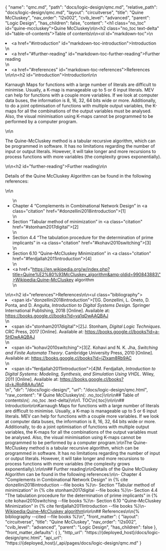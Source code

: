 {
  "name": "qmc.md",
  "path": "docs/logic-design/qmc.md",
  "relative_path": "docs/logic-design/qmc.md",
  "layout": "circuitverse",
  "title": "Quine McCluskey",
  "nav_order": "l2s002",
  "cvib_level": "advanced",
  "parent": "Logic Design",
  "has_children": false,
  "content": "<h1 class=\"no_toc\" id=\"quine-mccluskey\">Quine McCluskey</h1>\n\n<h2 class=\"no_toc text-delta\" id=\"table-of-contents\">Table of contents</h2>\n\n<ol id=\"markdown-toc\">\n  <li><a href=\"#introduction\" id=\"markdown-toc-introduction\">Introduction</a></li>\n  <li><a href=\"#further-reading\" id=\"markdown-toc-further-reading\">Further reading</a></li>\n  <li><a href=\"#references\" id=\"markdown-toc-references\">References</a></li>\n</ol>\n\n<h2 id=\"introduction\">Introduction</h2>\n\n<p>Karnaugh Maps for functions with a large number of literals are difficult to minimise. Usually, a K-map is manageable up to 5 or 6 input literals. MEV can help for functions with a couple more variables. If we look at computer data buses, the information is 8, 16, 32, 64 bits wide or more. Additionally, to do a joint optimisation of functions with multiple output variables, the K-maps for all the combinations of the output variables must be analysed. Also, the visual minimisation using K-maps cannot be programmed to be performed by a computer program.</p>\n\n<p>The Quine-McCluskey method is a tabular recursive algorithm, which can be programmed in software. It has no limitations regarding the number of input or output literals. However, it will take longer and more recursions to process functions with more variables (the complexity grows exponentially).</p>\n\n<h2 id=\"further-reading\">Further reading</h2>\n\n<p>Details of the Quine McCluskey Algorithm can be found in the following references:</p>\n\n<ul>\n  <li>Chapter 4 “Complements in Combinational Network Design” in <a class=\"citation\" href=\"#donzellini2018introduction\">[1]</a></li>\n  <li>Section “Tabular method of minimization” in <a class=\"citation\" href=\"#stonham2017digital\">[2]</a></li>\n  <li>Section 4.4 “The tabulation procedure for the determination of prime implicants” in <a class=\"citation\" href=\"#kohavi2010switching\">[3]</a></li>\n  <li>Section 6.10 “Quine–McCluskey Minimization” in <a class=\"citation\" href=\"#ferdjallah2011introduction\">[4]</a></li>\n  <li><a href=\"https://en.wikipedia.org/w/index.php?title=Quine%E2%80%93McCluskey_algorithm&amp;oldid=990843883\">Wikipedia:Quine–McCluskey algorithm</a></li>\n</ul>\n\n<h2 id=\"references\">References</h2>\n\n<ul class=\"bibliography\"><li><span id=\"donzellini2018introduction\">[1]G. Donzellini, L. Oneto, D. Ponta, and D. Anguita, <i>Introduction to Digital Systems Design</i>. Springer International Publishing, 2018 [Online]. Available at: https://books.google.cl/books?id=va1qDwAAQBAJ</span></li>\n<li><span id=\"stonham2017digital\">[2]J. Stonham, <i>Digital Logic Techniques</i>. CRC Press, 2017 [Online]. Available at: https://books.google.cl/books?id=a-5HDwAAQBAJ</span></li>\n<li><span id=\"kohavi2010switching\">[3]Z. Kohavi and N. K. Jha, <i>Switching and Finite Automata Theory</i>. Cambridge University Press, 2010 [Online]. Available at: https://books.google.cl/books?id=jZIxam8Rb9AC</span></li>\n<li><span id=\"ferdjallah2011introduction\">[4]M. Ferdjallah, <i>Introduction to Digital Systems: Modeling, Synthesis, and Simulation Using VHDL</i>. Wiley, 2011 [Online]. Available at: https://books.google.cl/books?id=kJRoR8AAu1AC</span></li></ul>\n",
  "dir": "/docs/logic-design/",
  "url": "/docs/logic-design/qmc.html",
  "raw_content": "# Quine McCluskey\n{: .no_toc}\n\n\n## Table of contents\n{: .no_toc .text-delta}\n\n1. TOC\n{:toc}\n\n\n## Introduction\n\nKarnaugh Maps for functions with a large number of literals are difficult to minimise. Usually, a K-map is manageable up to 5 or 6 input literals. MEV can help for functions with a couple more variables. If we look at computer data buses, the information is 8, 16, 32, 64 bits wide or more. Additionally, to do a joint optimisation of functions with multiple output variables, the K-maps for all the combinations of the output variables must be analysed. Also, the visual minimisation using K-maps cannot be programmed to be performed by a computer program.\n\nThe Quine-McCluskey method is a tabular recursive algorithm, which can be programmed in software. It has no limitations regarding the number of input or output literals. However, it will take longer and more recursions to process functions with more variables (the complexity grows exponentially).\n\n\n## Further reading\n\nDetails of the Quine McCluskey Algorithm can be found in the following references:\n\n-   Chapter 4 \"Complements in Combinational Network Design\" in {% cite donzellini2018introduction --file books %}\n-   Section \"Tabular method of minimization\" in {% cite stonham2017digital --file books %}\n-   Section 4.4 \"The tabulation procedure for the determination of prime implicants\" in {% cite kohavi2010switching --file books %}\n-   Section 6.10 \"Quine–McCluskey Minimization\" in {% cite ferdjallah2011introduction --file books %}\n-   [Wikipedia:Quine–McCluskey algorithm](https://en.wikipedia.org/w/index.php?title=Quine%E2%80%93McCluskey_algorithm&oldid=990843883)\n\n\n## References\n\n{% bibliography --cited --file books %}\n",
  "front_matter": {
    "layout": "circuitverse",
    "title": "Quine McCluskey",
    "nav_order": "l2s002",
    "cvib_level": "advanced",
    "parent": "Logic Design",
    "has_children": false
  },
  "front_matter_defaults": {
  },
  "http_url": "https://{deployed_host}/docs/logic-design/qmc.html",
  "api_url": "https://{deployed_host}/_api/pages/docs/logic-design/qmc.md"
}